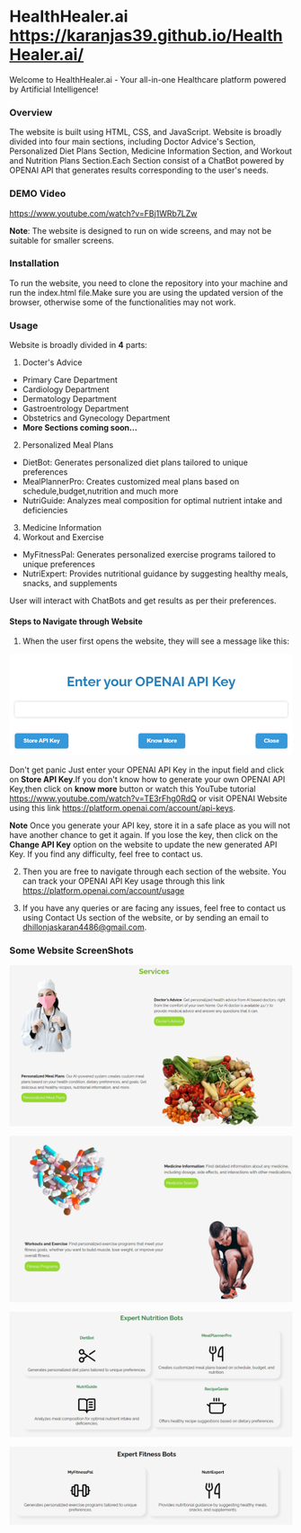 # HealthHealer.ai                                                                                                         https://karanjas39.github.io/HealthHealer.ai/
Welcome to HealthHealer.ai - Your all-in-one Healthcare platform powered by Artificial Intelligence!

### Overview
The website is built using HTML, CSS, and JavaScript. Website is broadly divided into four main sections, including Doctor Advice's Section, Personalized Diet Plans Section, Medicine Information Section, and Workout and Nutrition Plans Section.Each Section consist of a ChatBot powered by OPENAI API that generates results corresponding to the user's needs.

### DEMO Video
https://www.youtube.com/watch?v=FBj1WRb7LZw

**Note**: The website is designed to run on wide screens, and may not be suitable for smaller screens.

### Installation
To run the website, you need to clone the repository into your machine and run the index.html file.Make sure you are using the updated version of the browser, otherwise some of the functionalities may not work.

### Usage
Website is broadly divided in **4** parts:
1. Docter's Advice
* Primary Care Department
* Cardiology Department
* Dermatology Department
* Gastroentrology Department
* Obstetrics and Gynecology Department
* **More Sections coming soon...**
2. Personalized Meal Plans
* DietBot: Generates personalized diet plans tailored to unique preferences
* MealPlannerPro: Creates customized meal plans based on schedule,budget,nutrition and much more
* NutriGuide: Analyzes meal composition for optimal nutrient intake and deficiencies
3. Medicine Information
4. Workout and Exercise
* MyFitnessPal: Generates personalized exercise programs tailored to unique preferences
* NutriExpert: Provides nutritional guidance by suggesting healthy meals, snacks, and supplements

User will interact with ChatBots and get results as per their preferences.

#### Steps to Navigate through Website

1. When the user first opens the website, they will see a message like this:

![picture alt](./CSS/IMAGES/README/popupForAPIKey.png)

Don't get panic Just enter your OPENAI API Key in the input field and click on **Store API Key**.If you don't know how to generate your own OPENAI API Key,then click on **know more** button or watch this YouTube tutorial https://www.youtube.com/watch?v=TE3rFhg0RdQ or visit OPENAI Website using this link https://platform.openai.com/account/api-keys.

**Note** Once you generate your API key, store it in a safe place as you will not have another chance to get it again. If you lose the key, then click on the **Change API Key** option on the website to update the new generated API Key. If you find any difficulty, feel free to contact us.

2. Then you are free to navigate through each section of the website. You can track your OPENAI API Key usage through this link https://platform.openai.com/account/usage 

3. If you have any queries or are facing any issues, feel free to contact us using Contact Us section of the website, or by sending an email to dhillonjaskaran4486@gmail.com.

### Some Website ScreenShots

![ss1](./CSS/IMAGES/README/ss1.png)

![ss2](./CSS/IMAGES/README/ss2.png)

![ss3](./CSS/IMAGES/README/ss3.png)

![ss4](./CSS/IMAGES/README/ss4.png)

